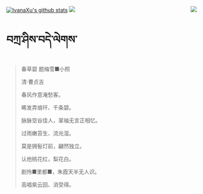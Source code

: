 [![IvanaXu's github stats](https://github-readme-stats.vercel.app/api?username=IvanaXu&show_icons=true&theme=vue-dark)](https://github.com/anuraghazra/github-readme-stats)
<img align="right" src="https://github-readme-stats.vercel.app/api/top-langs/?username=IvanaXu&langs_count=7&theme=graywhite" />
<img src="https://github-readme-stats.vercel.app/api/wakatime?username=IvanaXu&layout=compact&langs_count=6&theme=vue-dark&&custom_title=Programming Times(Jul 29 2021-)" />
# བཀྲ་ཤིས་བདེ་ལེགས་
> 春草碧 题梅雪■小照
>
> 清·曹贞吉
>
> 春风作意淹愁客。
> 
> 晞发弄琅玕、千条碧。
> 
> 脉脉空谷佳人，翠袖无言正相忆。
> 
> 过雨嫩苔生、流光湿。
> 
> 莫是拥髻灯前，翩然独立。
> 
> 认他桃花红，梨花白。
> 
> 剧怜■里都■，朱霞天半无人识。
> 
> 高唱紫云回、消受得。